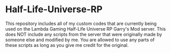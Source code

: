 # Half-Life-Universe-RP
This repository includes all of my custom codes that are currently being used on the Lambda Gaming Half-Life Universe RP Garry's Mod server. This does NOT include any scripts from the server that were originally made by someone else and modified by me. You are allowed to use any parts of these scripts as long as you give me credit for the original.
